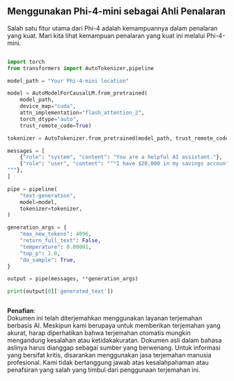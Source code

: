 ## **Menggunakan Phi-4-mini sebagai Ahli Penalaran**

Salah satu fitur utama dari Phi-4 adalah kemampuannya dalam penalaran yang kuat. Mari kita lihat kemampuan penalaran yang kuat ini melalui Phi-4-mini.

```python

import torch
from transformers import AutoTokenizer,pipeline

model_path = "Your Phi-4-mini location"

model = AutoModelForCausalLM.from_pretrained(
    model_path,
    device_map="cuda",
    attn_implementation="flash_attention_2",
    torch_dtype="auto",
    trust_remote_code=True)

tokenizer = AutoTokenizer.from_pretrained(model_path, trust_remote_code=True)

messages = [
    {"role": "system", "content": "You are a helpful AI assistant."},
    {"role": "user", "content": """I have $20,000 in my savings account, where I receive a 4% profit per year and payments twice a year. Can you please tell me how long it will take for me to become a millionaire? Thinks step by step carefully.
"""},
]

pipe = pipeline(
    "text-generation",
    model=model,
    tokenizer=tokenizer,
)

generation_args = {
    "max_new_tokens": 4096,
    "return_full_text": False,
    "temperature": 0.00001,
    "top_p": 1.0,
    "do_sample": True,
}

output = pipe(messages, **generation_args)

print(output[0]['generated_text'])



```

**Penafian**:  
Dokumen ini telah diterjemahkan menggunakan layanan terjemahan berbasis AI. Meskipun kami berupaya untuk memberikan terjemahan yang akurat, harap diperhatikan bahwa terjemahan otomatis mungkin mengandung kesalahan atau ketidakakuratan. Dokumen asli dalam bahasa aslinya harus dianggap sebagai sumber yang berwenang. Untuk informasi yang bersifat kritis, disarankan menggunakan jasa terjemahan manusia profesional. Kami tidak bertanggung jawab atas kesalahpahaman atau penafsiran yang salah yang timbul dari penggunaan terjemahan ini.